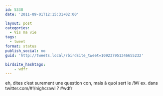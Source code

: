 ```yaml
---
id: 5338
date: '2011-09-01T12:15:31+02:00'

layout: post
categories:
  - Vis ma vie
tags:
  - tweet
format: status
publish_social: no
guid: 'http://tweets.local/?birdsite_tweet=109237951346655232'

birdsite_hashtags:
    - wdfr
---
```


eh, dites c’est surement une question con, mais à quoi sert le /!#/ ex. dans twitter.com/#!/nighcrawl ? #wdfr